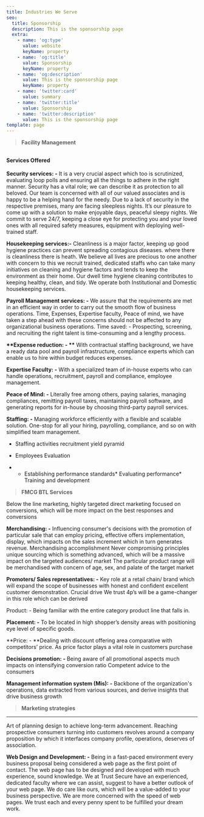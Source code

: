 ```yaml
---
title: Industries We Serve
seo:
  title: Sponsorship
  description: This is the sponsorship page
  extra:
    - name: 'og:type'
      value: website
      keyName: property
    - name: 'og:title'
      value: Sponsorship
      keyName: property
    - name: 'og:description'
      value: This is the sponsorship page
      keyName: property
    - name: 'twitter:card'
      value: summary
    - name: 'twitter:title'
      value: Sponsorship
    - name: 'twitter:description'
      value: This is the sponsorship page
template: page
---
```

> **Facility Management**

##

#### **Services Offered**

**Security services: -** It is a very crucial aspect which too is scrutinized, evaluating loop polls and ensuring all the things to adhere in the right manner. Security has a vital role; we can describe it as protection to all beloved. Our team is concerned with all of our valued associates and is happy to be a helping hand for the needy. Due to a lack of security in the respective premises, many are facing sleepless nights.
It’s our pleasure to come up with a solution to make enjoyable days, peaceful sleepy nights. We commit to serve 24/7, keeping a close eye for protecting you and your loved ones with all required safety measures, equipment with deploying well-trained staff.

**Housekeeping services:-** Cleanliness is a major factor, keeping up good hygiene practices can prevent spreading contagious diseases.  where there is cleanliness there is heath. We believe all lives are precious to one another with concern to this we recruit trained, dedicated staffs who can take many initiatives on cleaning and hygiene factors and tends to keep the environment as their home. Our dwell time hygiene cleaning contributes to keeping healthy, clean, and tidy.
We operate both Institutional and Domestic housekeeping services.

**Payroll Management services: -** We assure that the requirements are met in an efficient way in order to carry out the smooth flow of business operations. Time, Expenses, Expertise faculty, Peace of mind, we have taken a step ahead with these concerns should not be affected to any organizational business operations. Time saved: - Prospecting, screening, and recruiting the right talent is time-consuming and a lengthy process.

**\*\*Expense reduction: - \*\*** With contractual staffing background, we have a ready data pool and payroll infrastructure, compliance experts which can enable us to hire within budget reduces expenses.

**Expertise Faculty: -** With a specialized team of in-house experts who can handle operations, recruitment, payroll and compliance, employee management.

**Peace of Mind: -** Literally free among others, paying salaries, managing compliances, remitting payroll taxes, maintaining payroll software, and generating reports for in-house by choosing third-party payroll services.

**Staffing: -** Managing workforce efficiently with a flexible and scalable solution. One-stop for all your hiring, payrolling, compliance, and so on with simplified team management.

*   Staffing activities recruitment yield pyramid

*   Employees Evaluation

*   *   Establishing performance standards\*   Evaluating performance\*   Training and development

> **FMCG BTL Services**

Below the line marketing, highly targeted direct marketing focused on conversions, which will be more impact on the best responses and conversions

**Merchandising: -** Influencing consumer's decisions with the promotion of particular sale that can employ pricing, effective offers implementation, display, which impacts on the sales increment which in turn generates revenue.
Merchandising accomplishment
Never compromising principles unique sourcing which is something advanced, which will be a massive impact on the targeted audiences/ market
The particular product range will be merchandised with concern of age, sex, and palate of the target market

**Promoters/ Sales representatives: -** Key role at a retail chain/ brand which will expand the scope of businesses with honest and confident excellent customer demonstration.
Crucial drive
We trust 4p’s will be a game-changer in this role which can be derived

Product: - Being familiar with the entire category product line that falls in.

**Placement: -** To be located in high shopper’s density areas with positioning eye level of specific goods.

\*\*Price: - \*\*Dealing with discount offering area comparative with competitors’ price. As price factor plays a vital role in customers purchase

**Decisions promotion: -** Being aware of all promotional aspects much impacts on intensifying conversion ratio Competent advice to the consumers

**Management information system (Mis): -**  Backbone of the organization's operations, data extracted from various sources, and derive insights that drive business growth

> **Marketing strategies**

***

Art of planning design to achieve long-term advancement. Reaching prospective consumers turning into customers revolves around a company proposition by which it interfaces company profile, operations, deserves of association.

**Web Design and Development: -** Being in a fast-paced environment every business proposal being considered a web page as the first point of contact. The web page has to be designed and developed with much experience, sound knowledge. We at Trust Secure have an experienced, dedicated faculty where we can assist, suggest to have a better outlook of your web page. We do care like ours, which will be a value-added to your business perspective. We are more concerned with the speed of web pages. We trust each and every penny spent to be fulfilled your dream work.

#####
